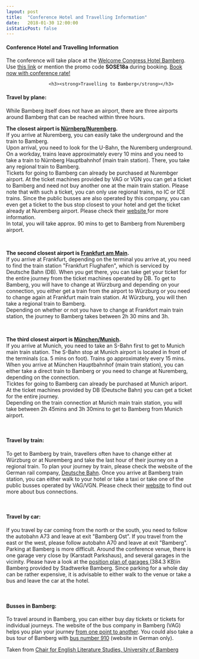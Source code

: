 ```yaml
---
layout: post
title:  "Conference Hotel and Travelling Information"
date:   2018-01-30 12:00:00
isStaticPost: false
---
```

#### Conference Hotel and Travelling Information

The conference will take place at the <a href="https://www.welcome-hotels.com/en/welcome-kongresshotel-bamberg/info/" target="_blank">Welcome Congress Hotel Bamberg</a>. Use <a href="https://booking.welcome-hotels.com/tb3/index.cfm?bf=welcomecorp&hotelcode=HZWZCDKB&iatanumber=SOSE18A&arrivalDate=2018-03-25&lng=DE">this link</a> or mention the promo code <strong>SOSE18a</strong> during booking. <a href="https://booking.welcome-hotels.com/tb3/index.cfm?bf=welcomecorp&hotelcode=HZWZCDKB&iatanumber=SOSE18A&arrivalDate=2018-03-25&lng=DE">Book now with conference rate!</a>
 
					<h3><strong>Travelling to Bamberg</strong></h3>
<h4>Travel by plane:</h4><p>While Bamberg itself does not have an airport, there are three airports around Bamberg that can be reached within three hours.
</p><p><strong>The closest airport is <a href="https://www.airport-nuernberg.de/english" target="external">Nürnberg/Nuremberg</a>.</strong><br>If you arrive at Nuremberg, you can easily take the underground and the train to Bamberg.<br>Upon arrival, you need to look for the U-Bahn, the Nuremberg underground. On a workday, trains leave approximately every 10 mins and you need to take a train to Nürnberg Hauptbahnhof (main train station). There, you take any regional train to Bamberg.<br>Tickets for going to Bamberg can already be purchased at Nurembger airport. At the ticket machines provided by VAG or VGN you can get a ticket to Bamberg and need not buy another one at the main train station. Please note that with such a ticket, you can only use regional trains, no IC or ICE trains. Since the public busses are also operated by this company, you can even get a ticket to the bus stop closest to your hotel and get the ticket already at Nuremberg airport. Please check their <a href="https://www.vag.de/en.html" target="external">website </a>for more information.<br>In total, you will take approx. 90 mins to get to Bamberg from Nuremberg airport.
</p><p>&nbsp;</p><p><strong>The second closest airport is <a href="https://www.frankfurt-airport.com/en/flights---more/flights.html" target="external">Frankfurt am Main</a>.</strong><br>If you arrive at Frankfurt, depending on the terminal you arrive at, you need to find the train station "Frankfurt Flughafen", which is serviced by Deutsche Bahn (DB). When you get there, you can take get your ticket for the entire journey from the ticket machines operated by DB. To get to Bamberg, you will have to change at Würzburg and depending on your connection, you either get a train from the airport to Würzburg or you need to change again at Frankfurt main train station. At Würzburg, you will then take a regional train to Bamberg.<br>Depending on whether or not you have to change at Frankfort main train station, the journey to Bamberg takes between 2h 30 mins and 3h.
</p><p>&nbsp;</p><p><strong>The third closest airport is <a href="https://www.munich-airport.com/passengers-visitors-75328" target="external">München/Munich</a>.</strong><br>If you arrive at Munich, you need to take an S-Bahn first to get to Munich main train station. The S-Bahn stop at Munich airport is located in front of the terminals (ca. 5 mins on foot). Trains go approximately every 15 mins. When you arrive at München Hauptbahnhof (main train station), you can either take a direct train to Bamberg or you need to change at Nuremberg, depending on the connection.<br>Ticktes for going to Bamberg can already be purchased at Munich ariport. At the ticket machines provided by DB (Deutsche Bahn) you can get a ticket for the entire journey. <br>Depending on the train connection at Munich main train station, you will take between 2h 45mins and 3h 30mins to get to Bamberg from Munich airport.
</p><p>&nbsp;</p><h4>Travel by train:</h4><p>To get to Bamberg by train, travellers often have to change either at Würzburg or at Nuremberg and take the last hour of their journey on a regional train. To plan your journey by train, please check the website of the German rail company, <a href="https://www.bahn.com/en/view/index.shtml" target="external">Deutsche Bahn</a>. Once you arrive at Bamberg train station, you can either walk to your hotel or take a taxi or take one of the public busses operated by VAG/VGN. Please check their <a href="https://www.vag.de/en.html" target="external">website</a> to find out more about bus connections.
</p><p>&nbsp;</p><h4>Travel by car:</h4><p>If you travel by car coming from the north or the south, you need to follow the autobahn A73 and leave at exit "Bamberg Ost". If you travel from the east or the west, please follow autobahn A70 and leave at exit "Bamberg".<br>Parking at Bamberg is more difficult. Around the conference venue, there is one garage very close by (Karstadt Parkshaus), and several garages in the vicinity. Please have a look at the <a href="/fileadmin/uni/fakultaeten/split_lehrstuehle/englische_literatur/Information/STWB-Mobilitaet-Parken-Uebersicht.pdf">position plan of garages </a><span class="filesize">(384.3 KB)</span>in Bamberg provided by Stadtwerke Bamberg. Since parking for a whole day can be rather expensive, it is advisable to either walk to the venue or take a bus and leave the car at the hotel.
</p><p>&nbsp;</p><h4>Busses in Bamberg:</h4><p>To travel around in Bamberg, you can either buy day tickets or tickets for individual journeys. The website of the bus company in Bamberg (VAG) helps you plan your journey <a href="https://www.vag.de/en.html" target="external">from one point to another</a>. You could also take a bus tour of Bamberg with <a href="https://www.stadtwerke-bamberg.de/de/Bus-Parken/Bus/Entdeckerlinie-910/Entdeckerlinie-910.html" target="external">bus number 910</a> (website in German only).</p>
<p></p>
Taken from <a href="https://www.uni-bamberg.de/en/romanticism2017/venue-travel/travelling-to-bamberg/">Chair for English Literature Studies, University of Bamberg</a>
